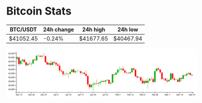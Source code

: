 # Bitcoin Stats

BTC/USDT|24h change|24h high|24h low|
|---|---|---|---|
|$41052.45|-0.24%|$41677.65|$40467.94|

<img src="./chart.svg">
